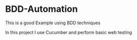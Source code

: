 # BDD-Automation
This is a good Example using BDD techniques

In this project I use Cucumber and perform basic web testing
